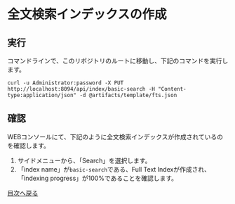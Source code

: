 # 全文検索インデックスの作成

## 実行

コマンドラインで、このリポジトリのルートに移動し、下記のコマンドを実行します。

```
curl -u Administrator:password -X PUT http://localhost:8094/api/index/basic-search -H "Content-type:application/json" -d @artifacts/template/fts.json
```

## 確認
WEBコンソールにて、下記のように全文検索インデックスが作成されているのを確認します。

1. サイドメニューから、「Search」を選択します。
2. 「index name」が`basic-search`である、Full Text Indexが作成され、「indexing progress」が100%であることを確認します。

[目次へ戻る](https://github.com/YoshiyukiKono/cb-dev-days-couchbase/blob/main/docs/README.md)
